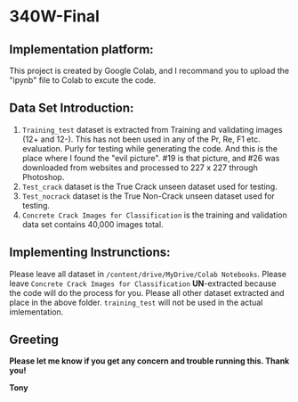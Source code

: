# 340W-Final

## Implementation platform:
This project is created by Google Colab, and I recommand you to upload the "ipynb" file to Colab to excute the code.

## Data Set Introduction:
1. `Training_test` dataset is extracted from Training and validating images (12+ and 12-). This has not been used in any of the Pr, Re, F1 etc. evaluation. Purly for testing while generating the code. And this is the place where I found the "evil picture". #19 is that picture, and #26 was downloaded from websites and processed to 227 x 227 through Photoshop.
2. `Test_crack` dataset is the True Crack unseen dataset used for testing.
3. `Test_nocrack` dataset is the True Non-Crack unseen dataset used for testing.
4. `Concrete Crack Images for Classification` is the training and validation data set contains 40,000 images total.

## Implementing Instrunctions:
Please leave all dataset in `/content/drive/MyDrive/Colab Notebooks`.
Please leave `Concrete Crack Images for Classification` **UN**-extracted because the code will do the process for you.
Please all other dataset extracted and place in the above folder. `training_test` will not be used in the actual imlementation. 


## Greeting
**Please let me know if you get any concern and trouble running this. Thank you!**



**Tony**
